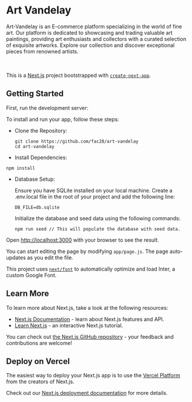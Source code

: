# Art Vandelay

Art-Vandelay is an E-commerce platform specializing in the world of fine art. Our platform is dedicated to showcasing and trading valuable art paintings, providing art enthusiasts and collectors with a curated selection of exquisite artworks. Explore our collection and discover exceptional pieces from renowned artists.
<br>
<br>
<br>

This is a [Next.js](https://nextjs.org/) project bootstrapped with [`create-next-app`](https://github.com/vercel/next.js/tree/canary/packages/create-next-app).

## Getting Started

First, run the development server:

To install and run your app, follow these steps:

- Clone the Repository:

  ```
  git clone https://github.com/fac28/art-vandelay
  cd art-vandelay

  ```

- Install Dependencies:

```
npm install

```

- Database Setup:

  Ensure you have SQLite installed on your local machine.
  Create a .env.local file in the root of your project and add the following line:

  ```
  DB_FILE=db.sqlite

  ```

  Initialize the database and seed data using the following commands:

  ```
  npm run seed // This will populate the database with seed data.

  ```

Open [http://localhost:3000](http://localhost:3000) with your browser to see the result.

You can start editing the page by modifying `app/page.js`. The page auto-updates as you edit the file.

This project uses [`next/font`](https://nextjs.org/docs/basic-features/font-optimization) to automatically optimize and load Inter, a custom Google Font.

## Learn More

To learn more about Next.js, take a look at the following resources:

- [Next.js Documentation](https://nextjs.org/docs) - learn about Next.js features and API.
- [Learn Next.js](https://nextjs.org/learn) - an interactive Next.js tutorial.

You can check out [the Next.js GitHub repository](https://github.com/vercel/next.js/) - your feedback and contributions are welcome!

## Deploy on Vercel

The easiest way to deploy your Next.js app is to use the [Vercel Platform](https://vercel.com/new?utm_medium=default-template&filter=next.js&utm_source=create-next-app&utm_campaign=create-next-app-readme) from the creators of Next.js.

Check out our [Next.js deployment documentation](https://nextjs.org/docs/deployment) for more details.
